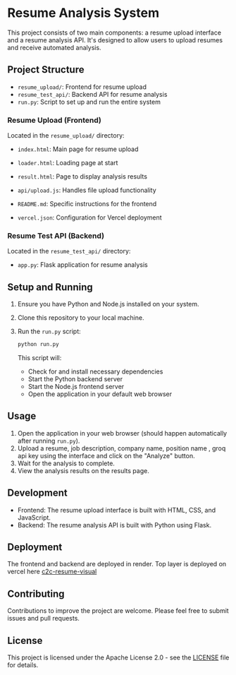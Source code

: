 
# Resume Analysis System

This project consists of two main components: a resume upload interface and a resume analysis API. It's designed to allow users to upload resumes and receive automated analysis.

## Project Structure

- `resume_upload/`: Frontend for resume upload
- `resume_test_api/`: Backend API for resume analysis
- `run.py`: Script to set up and run the entire system

### Resume Upload (Frontend)

Located in the `resume_upload/` directory:

- `index.html`: Main page for resume upload
- `loader.html`: Loading page at start 
- `result.html`: Page to display analysis results
- `api/upload.js`: Handles file upload functionality

- `README.md`: Specific instructions for the frontend
- `vercel.json`: Configuration for Vercel deployment

### Resume Test API (Backend)

Located in the `resume_test_api/` directory:

- `app.py`: Flask application for resume analysis

## Setup and Running

1. Ensure you have Python and Node.js installed on your system.
2. Clone this repository to your local machine.
3. Run the `run.py` script:

   ```python
   python run.py
   ```

   This script will:
   - Check for and install necessary dependencies
   - Start the Python backend server
   - Start the Node.js frontend server
   - Open the application in your default web browser

## Usage

1. Open the application in your web browser (should happen automatically after running `run.py`).
2. Upload a resume, job description, company name, position name , groq api key using the interface and click on the "Analyze" button.
3. Wait for the analysis to complete.
4. View the analysis results on the results page.

## Development

- Frontend: The resume upload interface is built with HTML, CSS, and JavaScript.
- Backend: The resume analysis API is built with Python using Flask.


## Deployment

The frontend and backend are deployed in render. Top layer is deployed on vercel here [c2c-resume-visual](https://c2c-resume-visual.vercel.app/)
## Contributing

Contributions to improve the project are welcome. Please feel free to submit issues and pull requests.

## License

This project is licensed under the Apache License 2.0 - see the [LICENSE](LICENSE) file for details.

